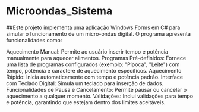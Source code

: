 # Microondas_Sistema
 
##Este projeto implementa uma aplicação Windows Forms em C# para simular o funcionamento de um micro-ondas digital. O programa apresenta funcionalidades como:

Aquecimento Manual: Permite ao usuário inserir tempo e potência manualmente para aquecer alimentos. 
Programas Pré-definidos: Fornece uma lista de programas configurados (exemplo: "Pipoca", "Leite") com tempo, potência e caractere de aquecimento específicos. 
Aquecimento Rápido: Inicia automaticamente com tempo e potência padrão. Interface com Teclado Digital: Simula um teclado para inserção de dados. 
Funcionalidades de Pausa e Cancelamento: Permite pausar ou cancelar o aquecimento a qualquer momento. 
Validações: Inclui validações para tempo e potência, garantindo que estejam dentro dos limites aceitáveis.
